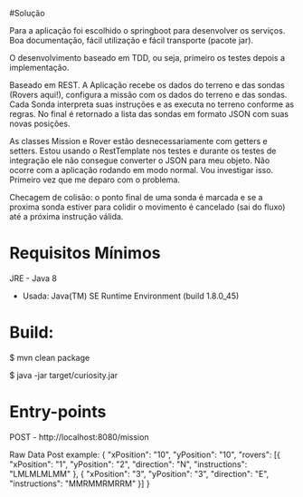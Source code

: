 #Solução

Para a aplicação foi escolhido o springboot para desenvolver os serviços. Boa documentação, fácil utilização e fácil 
transporte (pacote jar).

O desenvolvimento baseado em TDD, ou seja, primeiro os testes depois a implementação. 

Baseado em REST. A Aplicação recebe os dados do terreno e das sondas (Rovers aqui!), configura a missão com os dados do terreno
e das sondas. Cada Sonda interpreta suas instruções e as executa no terreno conforme as regras. No final é retornado a lista 
das sondas em formato JSON com suas novas posições.

As classes Mission e Rover estão desnecessariamente com getters e setters. Estou usando o RestTemplate nos testes e durante
os testes de integração ele não consegue converter o JSON para meu objeto. Não ocorre com a aplicação rodando 
em modo normal. Vou investigar isso. Primeiro vez que me deparo com o problema. 

Checagem de colisão: o ponto final de uma sonda é marcada e se a proxima sonda estiver para colidir o movimento é 
cancelado (sai do fluxo) até a próxima instrução válida. 

# Requisitos Mínimos
JRE - Java 8
- Usada: Java(TM) SE Runtime Environment (build 1.8.0_45)

# Build:
$ mvn clean package

$ java -jar target/curiosity.jar 

# Entry-points  

POST - http://localhost:8080/mission

Raw Data Post example: 
{
	"xPosition": "10",
	"yPosition": "10",
	"rovers": [{
		"xPosition": "1",
		"yPosition": "2",
		"direction": "N",
		"instructions": "LMLMLMLMM"
	}, {
		"xPosition": "3",
		"yPosition": "3",
		"direction": "E",
		"instructions": "MMRMMRMRRM"
	}]
}
